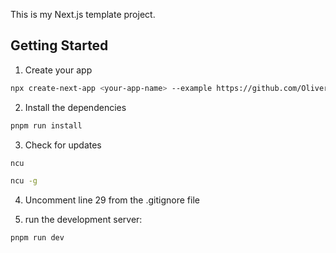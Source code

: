 This is my Next.js template project.

## Getting Started

1. Create your app
```bash
npx create-next-app <your-app-name> --example https://github.com/Oliver-Turp/nextJs-Template
```

2. Install the dependencies
```bash
pnpm run install
```

3. Check for updates
```bash
ncu
```
```bash
ncu -g
```

4. Uncomment line 29 from the .gitignore file

5. run the development server:
```bash
pnpm run dev
```
